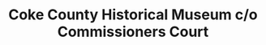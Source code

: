 ---
layout: repo
title: "Coke County Historical Museum c/o Commissioners Court"
id: 17690
permalink: repos/17690/
---